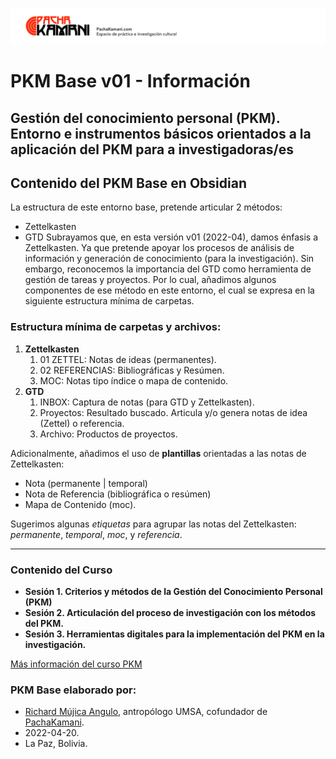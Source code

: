![](05%20Archivo/Plantillas/pachakamani.jpg)
# PKM Base v01 - Información
## Gestión del conocimiento personal (PKM). Entorno e instrumentos básicos orientados a la aplicación del PKM para a investigadoras/es

## Contenido del PKM Base en Obsidian
La estructura de este entorno base, pretende articular 2 métodos:
- Zettelkasten
- GTD
Subrayamos que, en esta versión v01 (2022-04), damos énfasis a  Zettelkasten. Ya que pretende apoyar los procesos de análisis de información y generación de conocimiento (para la investigación). Sin embargo, reconocemos la importancia del GTD como herramienta de gestión de tareas y proyectos. Por lo cual, añadimos algunos componentes de ese método en este entorno, el cual se expresa en la siguiente estructura mínima de carpetas.

### Estructura mínima de carpetas y archivos:
1. **Zettelkasten**
	1. 01 ZETTEL: Notas de ideas (permanentes).
	2. 02 REFERENCIAS: Bibliográficas y Resúmen.
	3. MOC: Notas tipo índice o mapa de contenido. 
2. **GTD**
	1. INBOX: Captura de notas (para GTD y Zettelkasten).
	2. Proyectos: Resultado buscado. Articula y/o genera notas de idea (Zettel) o referencia.
	3. Archivo: Productos de proyectos.

Adicionalmente, añadimos el uso de **plantillas** orientadas a las notas de Zettelkasten: 
- Nota (permanente | temporal)
- Nota de Referencia (bibliográfica o resúmen)
- Mapa de Contenido (moc).

Sugerimos algunas _etiquetas_ para agrupar las notas del Zettelkasten: _permanente_, _temporal_, _moc_, y _referencia_.

---

### Contenido del Curso
- **Sesión 1. Criterios y métodos de la Gestión del Conocimiento Personal (PKM)**
- **Sesión 2. Articulación del proceso de investigación con los métodos del PKM.**
- **Sesión 3. Herramientas digitales para la implementación del PKM en la investigación.**

[Más información del curso PKM](https://pachakamani.com/blog/curso-gestion-conocimiento-personal-pkm-investigadores-sociales-2022/)

### PKM Base elaborado por:
- [Richard Mújica Angulo](https://bio.link/richardmujica), antropólogo UMSA, cofundador de [PachaKamani](https://pachakamani.com/).
- 2022-04-20.
- La Paz, Bolivia.

